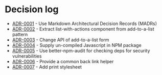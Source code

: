 # Decision log

<!-- adrlog -->

* [ADR-0001](0001-use-markdown-architectural-decision-records.md) - Use Markdown Architectural Decision Records (MADRs)
* [ADR-0002](0002-extract-list-with-actions-from-add-to-a-list.md) - Extract list-with-actions component from add-to-a-list pattern
* [ADR-0003](0003-change-api-of-add-to-a-list-form.md) - Change API of add-to-a-list form
* [ADR-0004](0004-supply-uncompiled-javascript.md) - Supply un-compiled Javascript in NPM package
* [ADR-0005](0005-use-better-npm-audit.md) - Use better-npm-audit for checking deps for security vulnerabilities
* [ADR-0006](0006-provide-back-link-helper.md) - Provide a common back link helper
* [ADR-0007](0007-add-print-stylesheet.md) - Add print stylesheet

<!-- adrlogstop -->












